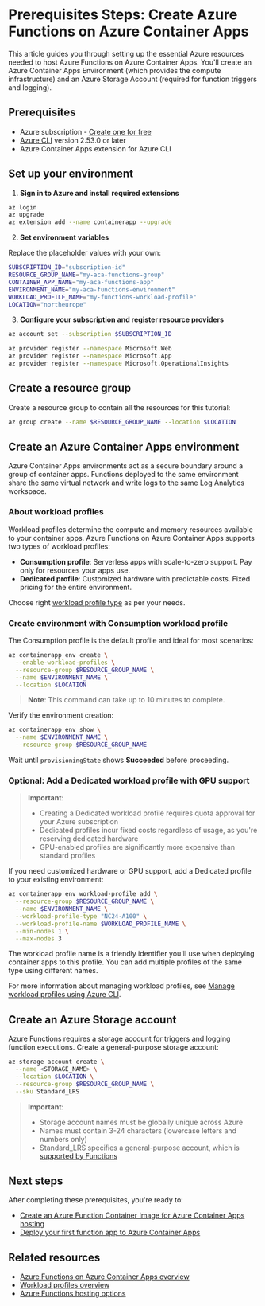 # Prerequisites Steps: Create Azure Functions on Azure Container Apps

This article guides you through setting up the essential Azure resources needed to host Azure Functions on Azure Container Apps. You'll create an Azure Container Apps Environment (which provides the compute infrastructure) and an Azure Storage Account (required for function triggers and logging).

## Prerequisites

- Azure subscription - [Create one for free](https://azure.microsoft.com/free/)
- [Azure CLI](/cli/azure/install-azure-cli) version 2.53.0 or later
- Azure Container Apps extension for Azure CLI

## Set up your environment

1. **Sign in to Azure and install required extensions**

  ```bash
  az login
  az upgrade
  az extension add --name containerapp --upgrade
  ```

2. **Set environment variables**

  Replace the placeholder values with your own:

  ```bash
  SUBSCRIPTION_ID="subscription-id"
  RESOURCE_GROUP_NAME="my-aca-functions-group"
  CONTAINER_APP_NAME="my-aca-functions-app"
  ENVIRONMENT_NAME="my-aca-functions-environment"
  WORKLOAD_PROFILE_NAME="my-functions-workload-profile"
  LOCATION="northeurope"
  ```

3. **Configure your subscription and register resource providers**

  ```bash
  az account set --subscription $SUBSCRIPTION_ID
  
  az provider register --namespace Microsoft.Web
  az provider register --namespace Microsoft.App
  az provider register --namespace Microsoft.OperationalInsights
  ```

## Create a resource group

Create a resource group to contain all the resources for this tutorial:

```bash
az group create --name $RESOURCE_GROUP_NAME --location $LOCATION
```

## Create an Azure Container Apps environment

Azure Container Apps environments act as a secure boundary around a group of container apps. Functions deployed to the same environment share the same virtual network and write logs to the same Log Analytics workspace.

### About workload profiles

Workload profiles determine the compute and memory resources available to your container apps. Azure Functions on Azure Container Apps supports two types of workload profiles:

- **Consumption profile**: Serverless apps with scale-to-zero support. Pay only for resources your apps use.
- **Dedicated profile**: Customized hardware with predictable costs. Fixed pricing for the entire environment.

Choose right [workload profile type](https://learn.microsoft.com/en-us/azure/container-apps/workload-profiles-overview#profile-types) as per your needs.

### Create environment with Consumption workload profile

The Consumption profile is the default profile and ideal for most scenarios:

```bash
az containerapp env create \
  --enable-workload-profiles \
  --resource-group $RESOURCE_GROUP_NAME \
  --name $ENVIRONMENT_NAME \
  --location $LOCATION
```

> **Note**: This command can take up to 10 minutes to complete.

Verify the environment creation:

```bash
az containerapp env show \
  --name $ENVIRONMENT_NAME \
  --resource-group $RESOURCE_GROUP_NAME
```

Wait until `provisioningState` shows **Succeeded** before proceeding.

### Optional: Add a Dedicated workload profile with GPU support

> **Important**: 
> - Creating a Dedicated workload profile requires quota approval for your Azure subscription
> - Dedicated profiles incur fixed costs regardless of usage, as you're reserving dedicated hardware
> - GPU-enabled profiles are significantly more expensive than standard profiles

If you need customized hardware or GPU support, add a Dedicated profile to your existing environment:

```bash
az containerapp env workload-profile add \
  --resource-group $RESOURCE_GROUP_NAME \
  --name $ENVIRONMENT_NAME \
  --workload-profile-type "NC24-A100" \
  --workload-profile-name $WORKLOAD_PROFILE_NAME \
  --min-nodes 1 \
  --max-nodes 3
```

The workload profile name is a friendly identifier you'll use when deploying container apps to this profile. You can add multiple profiles of the same type using different names.

For more information about managing workload profiles, see [Manage workload profiles using Azure CLI](https://learn.microsoft.com/azure/container-apps/workload-profiles-manage-cli).

## Create an Azure Storage account

Azure Functions requires a storage account for triggers and logging function executions. Create a general-purpose storage account:

```bash
az storage account create \
  --name <STORAGE_NAME> \
  --location $LOCATION \
  --resource-group $RESOURCE_GROUP_NAME \
  --sku Standard_LRS
```

> **Important**: 
> - Storage account names must be globally unique across Azure
> - Names must contain 3-24 characters (lowercase letters and numbers only)
> - Standard_LRS specifies a general-purpose account, which is [supported by Functions](https://learn.microsoft.com/azure/azure-functions/storage-considerations#storage-account-requirements)

## Next steps

After completing these prerequisites, you're ready to:

- [Create an Azure Function Container Image for Azure Container Apps hosting](./Tutorial%20-%20Create%20an%20Azure%20Function%20Container%20Image.md)
- [Deploy your first function app to Azure Container Apps](../v2-functions-on-containerapps-kind=functionapp/Tutorial%20-%20Create%20Function%20App%20on%20Container%20Apps%20v2.md)

## Related resources

- [Azure Functions on Azure Container Apps overview](https://learn.microsoft.com/en-us/azure/container-apps/functions-overview)
- [Workload profiles overview](https://learn.microsoft.com/azure/container-apps/workload-profiles-overview)
- [Azure Functions hosting options](https://learn.microsoft.com/azure/azure-functions/functions-scale)